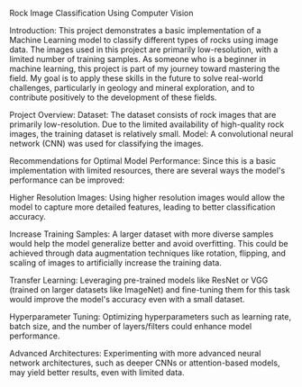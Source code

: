 Rock Image Classification Using Computer Vision

Introduction: 
This project demonstrates a basic implementation of a Machine Learning model to classify different types of rocks using image data. The images used in this project are primarily low-resolution, with a limited number of training samples. 
As someone who is a beginner in machine learning, this project is part of my journey toward mastering the field. My goal is to apply these skills in the future to solve real-world challenges, particularly in geology and mineral exploration, and to contribute positively to the development of these fields.

Project Overview: 
Dataset: The dataset consists of rock images that are primarily low-resolution. Due to the limited availability of high-quality rock images, the training dataset is relatively small.
Model: A convolutional neural network (CNN) was used for classifying the images.

Recommendations for Optimal Model Performance: 
Since this is a basic implementation with limited resources, there are several ways the model's performance can be improved:

Higher Resolution Images: Using higher resolution images would allow the model to capture more detailed features, leading to better classification accuracy.

Increase Training Samples: A larger dataset with more diverse samples would help the model generalize better and avoid overfitting. This could be achieved through data augmentation techniques like rotation, flipping, and scaling of images to artificially increase the training data.

Transfer Learning: Leveraging pre-trained models like ResNet or VGG (trained on larger datasets like ImageNet) and fine-tuning them for this task would improve the model's accuracy even with a small dataset.

Hyperparameter Tuning: Optimizing hyperparameters such as learning rate, batch size, and the number of layers/filters could enhance model performance.

Advanced Architectures: Experimenting with more advanced neural network architectures, such as deeper CNNs or attention-based models, may yield better results, even with limited data.
